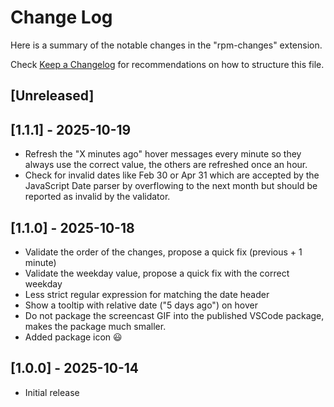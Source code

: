 # Change Log

Here is a summary of the notable changes in the "rpm-changes" extension.

Check [Keep a Changelog](http://keepachangelog.com/) for recommendations on how
to structure this file.

## [Unreleased]

## [1.1.1] - 2025-10-19

- Refresh the "X minutes ago" hover messages every minute so they always use the
  correct value, the others are refreshed once an hour.
- Check for invalid dates like Feb 30 or Apr 31 which are accepted by
  the JavaScript Date parser by overflowing to the next month but should be
  reported as invalid by the validator.

## [1.1.0] - 2025-10-18

- Validate the order of the changes, propose a quick fix (previous + 1 minute)
- Validate the weekday value, propose a quick fix with the correct weekday
- Less strict regular expression for matching the date header
- Show a tooltip with relative date ("5 days ago") on hover
- Do not package the screencast GIF into the published VSCode package,
  makes the package much smaller.
- Added package icon :smiley:

## [1.0.0] - 2025-10-14

- Initial release
